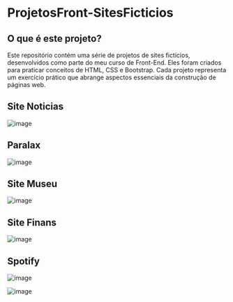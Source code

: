 # ProjetosFront-SitesFicticios

## O que é este projeto?

Este repositório contém uma série de projetos de sites fictícios, desenvolvidos como parte do meu curso de Front-End. Eles foram criados para praticar conceitos de HTML, CSS e Bootstrap.
Cada projeto representa um exercício prático que abrange aspectos essenciais da construção de páginas web.

## Site Noticias
![image](https://github.com/rafaandradde/ProjetosFront-SitesFicticios/assets/147434748/3bd1ef82-5aa7-40de-83c6-9c51fa7edf1f)

## Paralax
![image](https://github.com/rafaandradde/ProjetosFront-SitesFicticios/assets/147434748/d3cd5ef2-1108-4caf-a7f7-cc3ae4428f4c)

## Site Museu
![image](https://github.com/rafaandradde/ProjetosFront-SitesFicticios/assets/147434748/059f4ea1-a56b-443e-ac8d-ff31a7535663)

## Site Finans
![image](https://github.com/rafaandradde/ProjetosFront-SitesFicticios/assets/147434748/0a33dae2-1dfc-4167-810b-8ccce8c851fb)


## Spotify
![image](https://github.com/rafaandradde/ProjetosFront-SitesFicticios/assets/147434748/119157d0-8715-499e-8cb4-b09e23901bfb)

![image](https://github.com/rafaandradde/ProjetosFront-SitesFicticios/assets/147434748/ceed8173-b7db-4ca1-b87f-3022a901c959)







